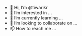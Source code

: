 - 👋 Hi, I’m @tiwarikr
- 👀 I’m interested in ...
- 🌱 I’m currently learning ...
- 💞️ I’m looking to collaborate on ...
- 📫 How to reach me ...

<!---
tiwarikr/tiwarikr is a ✨ special ✨ repository because its `README.md` (this file) appears on your GitHub profile.
You can click the Preview link to take a look at your changes.
--->
